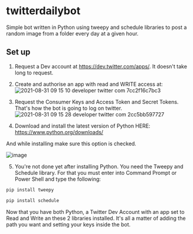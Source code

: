 # twitterdailybot
Simple bot written in Python using tweepy and schedule libraries to post a random image from a folder every day at a given hour.

Set up
------
1. Request a Dev account at https://dev.twitter.com/apps/. It doesn't take long to request.

2. Create and authorise an app with read and WRITE access at:
 ![2021-08-31 09 15 10 developer twitter com 7cc2f16c7bc3](https://user-images.githubusercontent.com/89781294/131500982-1601baad-4075-494c-9fb9-77c4fa11501c.png)

3. Request the Consumer Keys and Access Token and Secret Tokens. That's how the bot is going to log on twitter.
![2021-08-31 09 15 28 developer twitter com 2cc5bb597727](https://user-images.githubusercontent.com/89781294/131501142-6b065b88-ef23-4072-b7c5-3842dad24716.png)

4. Download and install the latest version of Python HERE:
  https://www.python.org/downloads/

And while installing make sure this option is checked.

![image](https://user-images.githubusercontent.com/89781294/131501804-8ff01ac3-3266-46ec-ada0-5350a4eff289.png)
 
5. You're not done yet after installing Python. You need the Tweepy and Schedule library. For that you must enter into Command Prompt or Power Shell and type the following:
```bash
pip install tweepy
```

```bash
pip install schedule
```
 
 
Now that you have both Python, a Twitter Dev Account with an app set to Read and Write an these 2 libraries installed. It's all a matter of adding the path you want and setting your keys inside the bot.


